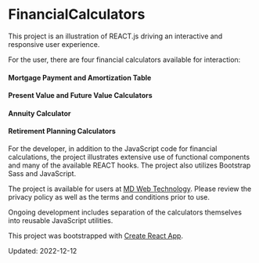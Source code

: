 # FinancialCalculators

This project is an illustration of REACT.js driving an interactive and responsive user experience.

For the user, there are four financial calculators available for interaction:

#### Mortgage Payment and Amortization Table

#### Present Value and Future Value Calculators

#### Annuity Calculator

#### Retirement Planning Calculators

For the developer, in addition to the JavaScript code for financial calculations, the project illustrates extensive use of functional components and many of the available REACT hooks. The project also utilizes Bootstrap Sass and JavaScript.

The project is available for users at [MD Web Technology](https://money.mdbytes.us). Please review the privacy policy as well as the terms and conditions prior to use.

Ongoing development includes separation of the calculators themselves into reusable JavaScript utilities.

This project was bootstrapped with [Create React App](https://github.com/facebook/create-react-app).

Updated: 2022-12-12
